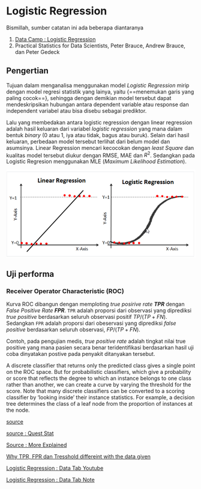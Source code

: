 # Logistic Regression

Bismillah, sumber catatan ini ada beberapa diantaranya

1. [Data Camp : Logistic Regression](https://www.datacamp.com/tutorial/understanding-logistic-regression-python)
2. Practical Statistics for Data Scientists, Peter Brauce, Andrew Brauce, dan Peter Gedeck

## Pengertian

Tujuan dalam menganalisa menggunakan model _Logistic Regression_ mirip dengan model regresi statistik yang lainya, yaitu {==menemukan garis yang paling cocok==}, sehingga dengan demikian model tersebut dapat mendeskripsikan hubungan antara dependent variable atau response dan independent variabel atau bisa disebu sebagai prediktor.

Lalu yang membedakan antara logistic regression dengan linear regression adalah hasil keluaran dari variabel _logistic regression_ yang mana dalam bentuk _binary_ (0 atau 1, iya atau tidak, bagus atau buruk). Selain dari hasil keluaran, perbedaan model tersebut terlihat dari belum model dan asumsinya. Linear Regression mencari kecocokan dengan _least Square_ dan kualitas model tersebut diukur dengan RMSE, MAE dan $R^2$. Sedangkan pada Logistic Regresion menggunakan MLE (_Maximum Likelihood Estimation_).

![alt text](../assets/02.%20Linear%20vs%20Log%20Reg.png)

## Uji performa

### Receiver Operator Characteristic (ROC)

Kurva ROC dibangun dengan memploting _true posirive rate **TPR**_ dengan _False Positive Rate **FPR**_. `TPR` adalah proporsi dari observasi yang diprediksi _true positive_ berdasarkan seluruh observasi positif $TP/(TP+FN)$. Sedangkan `FPR` adalah proporsi dari obeservasi yang diprediksi _false positive_ berdasarkan seluruh observasi, $FP/(TP+FN)$.

Contoh, pada pengujian medis, _true positive rate_ adalah tingkat nilai true positive yang mana pasien secara benar teridentifikasi berdasarkan hasil uji coba dinyatakan postive pada penyakit ditanyakan tersebut.


A discrete classifier that returns only the predicted class gives a single point on the ROC space. But for probabilistic classifiers, which give a probability or score that reflects the degree to which an instance belongs to one class rather than another, we can create a curve by varying the threshold for the score. Note that many discrete classifiers can be converted to a scoring classifier by ‘looking inside’ their instance statistics. For example, a decision tree determines the class of a leaf node from the proportion of instances at the node.


[source](https://www.displayr.com/what-is-a-roc-curve-how-to-interpret-it/)

[source : Quest Stat](https://www.youtube.com/watch?v=4jRBRDbJemM)

[Source : More Explained](https://www.youtube.com/watch?v=ExJCi6aj1cM)

[Why TPR, FPR dan Tresshold differeint with the data given](https://stackoverflow.com/questions/63734949/how-does-roc-curve-function-calculates-fpr-tpr-values-behind-the-scene-in-my)

[Logistic Regression : Data Tab Youtube](https://www.youtube.com/watch?v=T5AoqxQFkzY)

[Logistic Regression : Data Tab Note](https://datatab.net/tutorial/logistic-regression)
